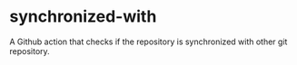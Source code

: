 # synchronized-with
A Github action that checks if the repository is synchronized with other git repository.
